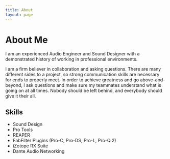 ```yaml
---
title: About
layout: page
---
```


<h1>About Me</h1>
<p>I am an experienced Audio Engineer and Sound Designer with a demonstrated history of working in professional environments.</p>

<p>I am a firm believer in collaboration and asking questions. There are many different sides to a project, so strong communication skills are necessary for ends to properly meet. In order to achieve greatness and go above-and-beyond, I ask questions and make sure my teammates understand what is going on at all times. Nobody should be left behind, and everybody should give it their all.</p>

<h2>Skills</h2>

<ul class="skill-list">
	<li>Sound Design</li>
	<li>Pro Tools</li>
	<li>REAPER</li>
	<li>FabFilter Plugins (Pro-C, Pro-DS, Pro-L, Pro-Q 2)</li>
	<li>iZotope RX Suite</li>
	<li>Dante Audio Networking</li>
</ul>
